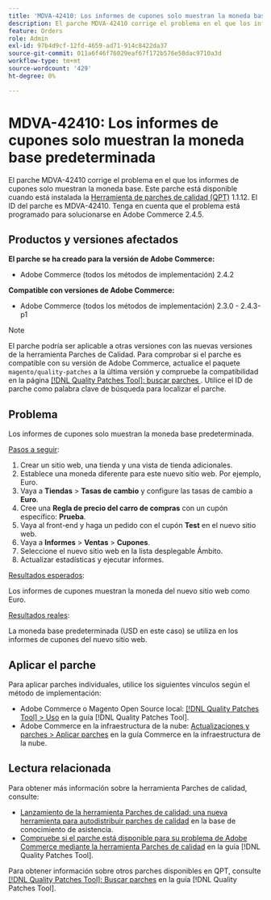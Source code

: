 ```yaml
---
title: 'MDVA-42410: Los informes de cupones solo muestran la moneda base predeterminada'
description: El parche MDVA-42410 corrige el problema en el que los informes de cupones solo muestran la moneda base. Este parche está disponible cuando está instalada la [Quality Patches Tool (QPT)](https://experienceleague.adobe.com/es/docs/commerce-operations/tools/quality-patches-tool/quality-patches-tool-to-self-serve-quality-patches) 1.1.12. El ID del parche es MDVA-42410. Tenga en cuenta que el problema está programado para solucionarse en Adobe Commerce 2.4.5.
feature: Orders
role: Admin
exl-id: 97b4d9cf-12fd-4659-ad71-914c8422da37
source-git-commit: 011a6f46f76029eaf67f172b576e58dac9710a3d
workflow-type: tm+mt
source-wordcount: '429'
ht-degree: 0%

---
```


# MDVA-42410: Los informes de cupones solo muestran la moneda base predeterminada

El parche MDVA-42410 corrige el problema en el que los informes de cupones solo muestran la moneda base. Este parche está disponible cuando está instalada la [Herramienta de parches de calidad (QPT)](https://experienceleague.adobe.com/es/docs/commerce-operations/tools/quality-patches-tool/quality-patches-tool-to-self-serve-quality-patches) 1.1.12. El ID del parche es MDVA-42410. Tenga en cuenta que el problema está programado para solucionarse en Adobe Commerce 2.4.5.

## Productos y versiones afectados

**El parche se ha creado para la versión de Adobe Commerce:**

* Adobe Commerce (todos los métodos de implementación) 2.4.2

**Compatible con versiones de Adobe Commerce:**

* Adobe Commerce (todos los métodos de implementación) 2.3.0 - 2.4.3-p1

>[!NOTE]
>
>El parche podría ser aplicable a otras versiones con las nuevas versiones de la herramienta Parches de Calidad. Para comprobar si el parche es compatible con su versión de Adobe Commerce, actualice el paquete `magento/quality-patches` a la última versión y compruebe la compatibilidad en la página [[!DNL Quality Patches Tool]: buscar parches ](https://experienceleague.adobe.com/es/docs/commerce-operations/tools/quality-patches-tool/quality-patches-tool-to-self-serve-quality-patches). Utilice el ID de parche como palabra clave de búsqueda para localizar el parche.

## Problema

Los informes de cupones solo muestran la moneda base predeterminada.

<u>Pasos a seguir</u>:

1. Crear un sitio web, una tienda y una vista de tienda adicionales.
1. Establece una moneda diferente para este nuevo sitio web. Por ejemplo, Euro.
1. Vaya a **Tiendas** > **Tasas de cambio** y configure las tasas de cambio a **Euro**.
1. Cree una **Regla de precio del carro de compras** con un cupón específico: **Prueba**.
1. Vaya al front-end y haga un pedido con el cupón **Test** en el nuevo sitio web.
1. Vaya a **Informes** > **Ventas** > **Cupones**.
1. Seleccione el nuevo sitio web en la lista desplegable Ámbito.
1. Actualizar estadísticas y ejecutar informes.

<u>Resultados esperados</u>:

Los informes de cupones muestran la moneda del nuevo sitio web como Euro.

<u>Resultados reales</u>:

La moneda base predeterminada (USD en este caso) se utiliza en los informes de cupones del nuevo sitio web.

## Aplicar el parche

Para aplicar parches individuales, utilice los siguientes vínculos según el método de implementación:

* Adobe Commerce o Magento Open Source local: [[!DNL Quality Patches Tool] > Uso](/help/tools/quality-patches-tool/usage.md) en la guía [!DNL Quality Patches Tool].
* Adobe Commerce en la infraestructura de la nube: [Actualizaciones y parches > Aplicar parches](https://experienceleague.adobe.com/docs/commerce-cloud-service/user-guide/develop/upgrade/apply-patches.html?lang=es) en la guía Commerce en la infraestructura de la nube.

## Lectura relacionada

Para obtener más información sobre la herramienta Parches de calidad, consulte:

* [Lanzamiento de la herramienta Parches de calidad: una nueva herramienta para autodistribuir parches de calidad](https://experienceleague.adobe.com/es/docs/commerce-operations/tools/quality-patches-tool/quality-patches-tool-to-self-serve-quality-patches) en la base de conocimiento de asistencia.
* [Compruebe si el parche está disponible para su problema de Adobe Commerce mediante la herramienta Parches de calidad](/help/tools/quality-patches-tool/patches-available-in-qpt/check-patch-for-magento-issue-with-magento-quality-patches.md) en la guía [!DNL Quality Patches Tool].

Para obtener información sobre otros parches disponibles en QPT, consulte [[!DNL Quality Patches Tool]: Buscar parches](https://experienceleague.adobe.com/tools/commerce-quality-patches/index.html?lang=es) en la guía [!DNL Quality Patches Tool].
